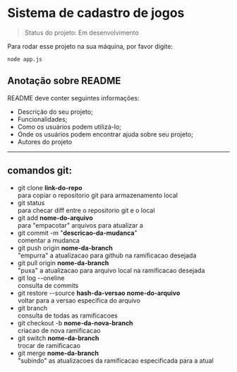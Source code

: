<h1> Sistema de cadastro de jogos </h1>

> Status do projeto: Em desenvolvimento

Para rodar esse projeto na sua máquina, por favor digite:

```
node app.js
```
<h2>Anotação sobre README</h2>

<p>README deve conter seguintes informações:</p>
<ul>
  <li>Descrição do seu projeto;</li>
  <li>Funcionalidades;</li>
  <li>Como os usuários podem utilizá-lo;</li>
  <li>Onde os usuários podem encontrar ajuda sobre seu projeto;</li>
  <li>Autores do projeto</li>
</ul>
  
<hr/>

  <h2>comandos git:</h2>
  <ul>
    <li>git clone <strong>link-do-repo</strong></br> 
      para copiar o repositorio git para armazenamento local</li>
    <li>git status</br> 
      para checar diff entre o repositorio git e o local</li>
    <li>git add <strong>nome-do-arquivo</strong></br> 
      para "empacotar" arquivos para atualizar a</li>
    <li>git commit -m "<strong>descricao-da-mudanca</strong>"</br> 
      comentar a mudanca</li>
    <li>git push origin <strong>nome-da-branch</strong></br> 
      "empurra" a atualizacao para github na ramificacao desejada</li>
    <li>git pull origin <strong>nome-da-branch</strong></br> 
      "puxa" a atualizacao para arquivo local na ramificacao desejada</li>
    <li>git log --oneline</br> 
      consulta de commits</li>
    <li>git restore --source <strong>hash-da-versao</strong> <strong>nome-do-arquivo</strong></br> 
      voltar para a versao especifica do arquivo</li>
    <li>git branch</br> 
      consulta de todas as ramificacoes</li>
    <li>git checkout -b <strong>nome-da-nova-branch</strong></br> 
      criacao de nova ramificacao</li>
    <li>git switch <strong>nome-da-branch</strong></br> 
      trocar de ramificacao</li>
    <li>git merge <strong>nome-da-branch</strong></br> 
      "subindo" as atualizacoes da ramificacao especificada para a atual</li>
  </ul>
